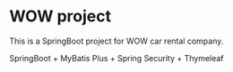 # WOW project

This is a SpringBoot project for WOW car rental company.

SpringBoot + MyBatis Plus + Spring Security + Thymeleaf
